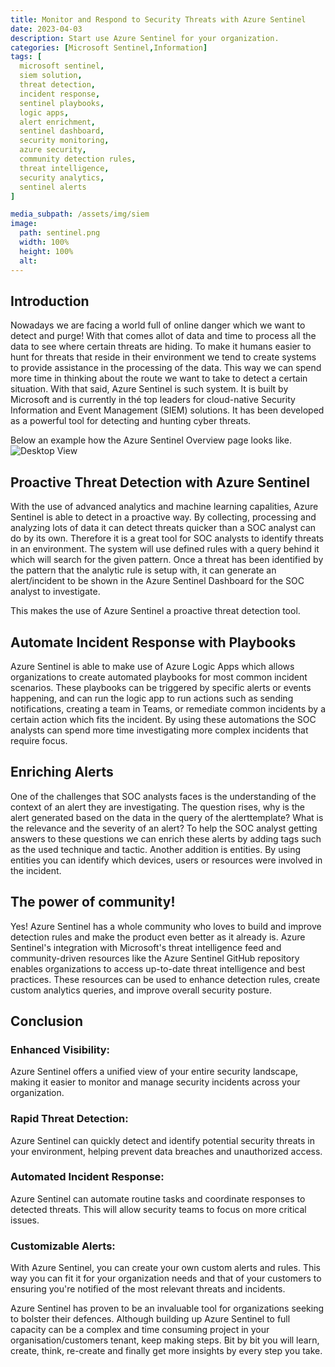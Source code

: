 ```yaml
---
title: Monitor and Respond to Security Threats with Azure Sentinel
date: 2023-04-03
description: Start use Azure Sentinel for your organization. 
categories: [Microsoft Sentinel,Information]
tags: [  
  microsoft sentinel,
  siem solution,
  threat detection,
  incident response,
  sentinel playbooks,
  logic apps,
  alert enrichment,
  sentinel dashboard,
  security monitoring,
  azure security,
  community detection rules,
  threat intelligence,
  security analytics,
  sentinel alerts
]

media_subpath: /assets/img/siem
image:
  path: sentinel.png
  width: 100%
  height: 100%
  alt:
---
```


## Introduction
Nowadays we are facing a world full of online danger which we want to detect and purge! With that comes allot of data and time to process all the data to see where certain threats are hiding. To make it humans easier to hunt for threats that reside in their environment we tend to create systems to provide assistance in the processing of the data. This way we can spend more time in thinking about the route we want to take to detect a certain situation. 
With that said, Azure Sentinel is such system. It is built by Microsoft and is currently in thé top leaders for cloud-native Security Information and Event Management (SIEM) solutions. It has been developed as a powerful tool for detecting and hunting cyber threats.

Below an example how the Azure Sentinel Overview page looks like.
![Desktop View](example_incident_dashboard.png)

## Proactive Threat Detection with Azure Sentinel

With the use of advanced analytics and machine learning capalities, Azure Sentinel is able to detect in a proactive way. By collecting, processing and analyzing lots of data it can detect threats quicker than a SOC analyst can do by its own. Therefore it is a great tool for SOC analysts to identify threats in an environment. The system will use defined rules with a query behind it which will search for the given pattern. Once a threat has been identified by the pattern that the analytic rule is setup with, it can generate an alert/incident to be shown in the Azure Sentinel Dashboard for the SOC analyst to investigate.

This makes the use of Azure Sentinel a proactive threat detection tool.


## Automate Incident Response with Playbooks

Azure Sentinel is able to make use of Azure Logic Apps which allows organizations to create automated playbooks for most common incident scenarios. These playbooks can be triggered by specific alerts or events happening, and can run the logic app to run actions such as sending notifications, creating a team in Teams, or remediate common incidents by a certain action which fits the incident. By using these automations the SOC analysts can spend more time investigating more complex incidents that require focus.

## Enriching Alerts
One of the challenges that SOC analysts faces is the understanding of the context of an alert they are investigating. The question rises, why is the alert generated based on the data in the query of the alerttemplate? What is the relevance and the severity of an alert? To help the SOC analyst getting answers to these questions we can enrich these alerts by adding tags such as the used technique and tactic. Another addition is entities. By using entities you can identify which devices, users or resources were involved in the incident. 


## The power of community!
Yes! Azure Sentinel has a whole community who loves to build and improve detection rules and make the product even better as it already is. 
Azure Sentinel's integration with Microsoft's threat intelligence feed and community-driven resources like the Azure Sentinel GitHub repository enables organizations to access up-to-date threat intelligence and best practices. These resources can be used to enhance detection rules, create custom analytics queries, and improve overall security posture.


## Conclusion

### Enhanced Visibility: 

Azure Sentinel offers a unified view of your entire security landscape, making it easier to monitor and manage security incidents across your organization.

### Rapid Threat Detection: 

Azure Sentinel can quickly detect and identify potential security threats in your environment, helping prevent data breaches and unauthorized access.

### Automated Incident Response: 

Azure Sentinel can automate routine tasks and coordinate responses to detected threats. This will allow security teams to focus on more critical issues.

### Customizable Alerts: 

With Azure Sentinel, you can create your own custom alerts and rules. This way you can fit it for your organization needs and that of your customers to ensuring you're notified of the most relevant threats and incidents.

Azure Sentinel has proven to be an invaluable tool for organizations seeking to bolster their defences. Although building up Azure Sentinel to full capacity can be a complex and time consuming project in your organisation/customers tenant, keep making steps. Bit by bit you will learn, create, think, re-create and finally get more insights by every step you take.


